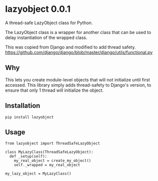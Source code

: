 lazyobject 0.0.1
================

A thread-safe LazyObject class for Python.

The LazyObject class is a wrapper for another
class that can be used to delay instantiation
of the wrapped class.

This was copied from Django and modified to add
thread safety.
https://github.com/django/django/blob/master/django/utils/functional.py

Why
---

This lets you create module-level objects
that will not initialize until first accessed.
This library simply adds thread-safety to Django's
version, to ensure that only 1 thread will initialize
the object.

Installation
------------

    pip install lazyobject

Usage
-----

    from lazyobject import ThreadSafeLazyObject

    class MyLazyClass(ThreadSafeLazyObject):
      def _setup(self):
        my_real_object = create_my_object()
        self._wrapped = my_real_object

    my_lazy_object = MyLazyClass()
